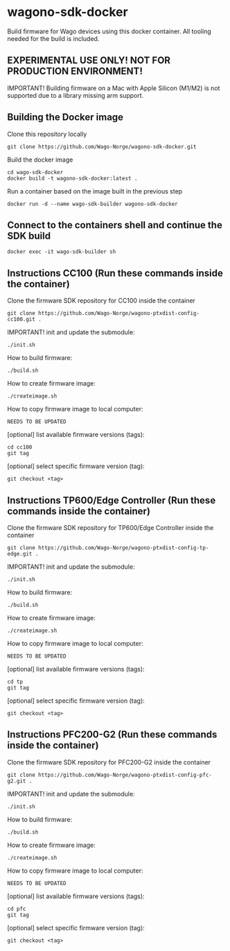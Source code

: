 # wagono-sdk-docker
Build firmware for Wago devices using this docker container. All tooling needed for the build is included.

## EXPERIMENTAL USE ONLY! NOT FOR PRODUCTION ENVIRONMENT!

IMPORTANT! Building firmware on a Mac with Apple Silicon (M1/M2) is not supported due to a library missing arm support.

## Building the Docker image

Clone this repository locally
```
git clone https://github.com/Wago-Norge/wagono-sdk-docker.git
```

Build the docker image
```
cd wago-sdk-docker
docker build -t wagono-sdk-docker:latest .
```

Run a container based on the image built in the previous step
```
docker run -d --name wago-sdk-builder wagono-sdk-docker
```
## Connect to the containers shell and continue the SDK build
```
docker exec -it wago-sdk-builder sh
```

## Instructions CC100 (Run these commands inside the container)

Clone the firmware SDK repository for CC100 inside the container
```
git clone https://github.com/Wago-Norge/wagono-ptxdist-config-cc100.git .
```

IMPORTANT! init and update the submodule:
```
./init.sh
```

How to build firmware:
```
./build.sh
```

How to create firmware image:
```
./createimage.sh
```

How to copy firmware image to local computer:
```
NEEDS TO BE UPDATED
```

[optional] list available firmware versions (tags):
```
cd cc100
git tag
```

[optional] select specific firmware version (tag):
```
git checkout <tag>
```

## Instructions TP600/Edge Controller (Run these commands inside the container)

Clone the firmware SDK repository for TP600/Edge Controller inside the container
```
git clone https://github.com/Wago-Norge/wagono-ptxdist-config-tp-edge.git .
```

IMPORTANT! init and update the submodule:
```
./init.sh
```

How to build firmware:
```
./build.sh
```

How to create firmware image:
```
./createimage.sh
```

How to copy firmware image to local computer:
```
NEEDS TO BE UPDATED
```

[optional] list available firmware versions (tags):
```
cd tp
git tag
```

[optional] select specific firmware version (tag):
```
git checkout <tag>
```


## Instructions PFC200-G2 (Run these commands inside the container)

Clone the firmware SDK repository for PFC200-G2 inside the container
```
git clone https://github.com/Wago-Norge/wagono-ptxdist-config-pfc-g2.git .
```

IMPORTANT! init and update the submodule:
```
./init.sh
```

How to build firmware:
```
./build.sh
```

How to create firmware image:
```
./createimage.sh
```

How to copy firmware image to local computer:
```
NEEDS TO BE UPDATED
```

[optional] list available firmware versions (tags):
```
cd pfc
git tag
```

[optional] select specific firmware version (tag):
```
git checkout <tag>
```
